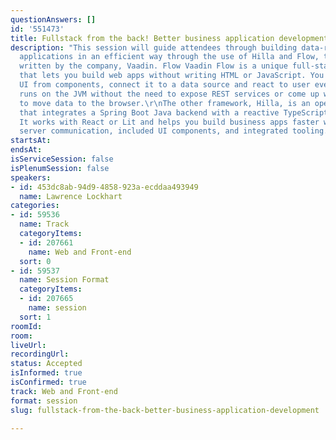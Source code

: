 ```yaml
---
questionAnswers: []
id: '551473'
title: Fullstack from the back! Better business application development
description: "This session will guide attendees through building data-rich business
  applications in an efficient way through the use of Hilla and Flow, two web frameworks
  written by the company, Vaadin. Flow Vaadin Flow is a unique full-stack framework
  that lets you build web apps without writing HTML or JavaScript. You compose the
  UI from components, connect it to a data source and react to user events. The UI
  runs on the JVM without the need to expose REST services or come up with other ways
  to move data to the browser.\r\nThe other framework, Hilla, is an open source framework
  that integrates a Spring Boot Java backend with a reactive TypeScript frontend.
  It works with React or Lit and helps you build business apps faster with type-safe
  server communication, included UI components, and integrated tooling."
startsAt: 
endsAt: 
isServiceSession: false
isPlenumSession: false
speakers:
- id: 453dc8ab-94d9-4858-923a-ecddaa493949
  name: Lawrence Lockhart
categories:
- id: 59536
  name: Track
  categoryItems:
  - id: 207661
    name: Web and Front-end
  sort: 0
- id: 59537
  name: Session Format
  categoryItems:
  - id: 207665
    name: session
  sort: 1
roomId: 
room: 
liveUrl: 
recordingUrl: 
status: Accepted
isInformed: true
isConfirmed: true
track: Web and Front-end
format: session
slug: fullstack-from-the-back-better-business-application-development

---
```

